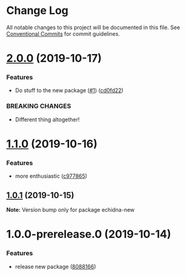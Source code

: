 # Change Log

All notable changes to this project will be documented in this file.
See [Conventional Commits](https://conventionalcommits.org) for commit guidelines.

# [2.0.0](https://github.com/zioroboco/echidna/compare/echidna-new@1.1.0...echidna-new@2.0.0) (2019-10-17)


### Features

* Do stuff to the new package ([#1](https://github.com/zioroboco/echidna/issues/1)) ([cd0fd22](https://github.com/zioroboco/echidna/commit/cd0fd22))


### BREAKING CHANGES

* Different thing altogether!





# [1.1.0](https://github.com/zioroboco/echidna/compare/echidna-new@1.0.1...echidna-new@1.1.0) (2019-10-16)


### Features

* more enthusiastic ([c977865](https://github.com/zioroboco/echidna/commit/c977865))





## [1.0.1](https://github.com/zioroboco/echidna/compare/echidna-new@1.0.0-prerelease.0...echidna-new@1.0.1) (2019-10-15)

**Note:** Version bump only for package echidna-new





# 1.0.0-prerelease.0 (2019-10-14)


### Features

* release new package ([8088166](https://github.com/zioroboco/echidna/commit/8088166))
